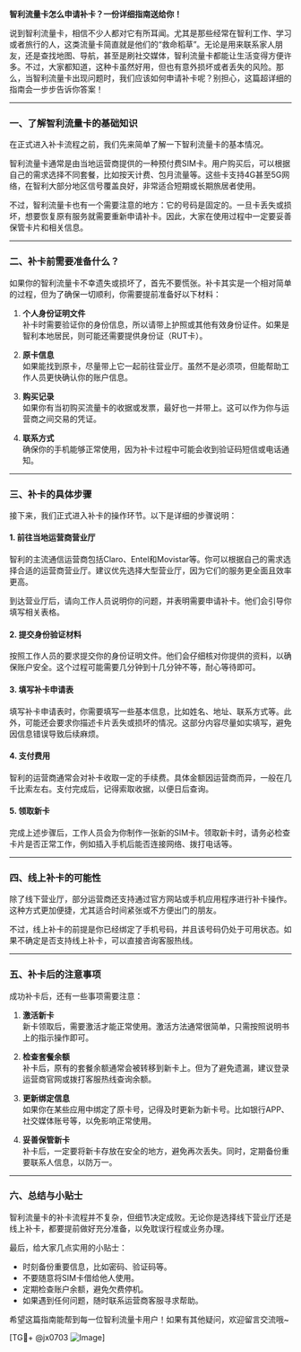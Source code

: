 **智利流量卡怎么申请补卡？一份详细指南送给你！**

说到智利流量卡，相信不少人都对它有所耳闻。尤其是那些经常在智利工作、学习或者旅行的人，这类流量卡简直就是他们的“救命稻草”。无论是用来联系家人朋友，还是查找地图、导航，甚至是刷社交媒体，智利流量卡都能让生活变得方便许多。不过，大家都知道，这种卡虽然好用，但也有意外损坏或者丢失的风险。那么，当智利流量卡出现问题时，我们应该如何申请补卡呢？别担心，这篇超详细的指南会一步步告诉你答案！

---

### **一、了解智利流量卡的基础知识**
在正式进入补卡流程之前，我们先来简单了解一下智利流量卡的基本情况。

智利流量卡通常是由当地运营商提供的一种预付费SIM卡。用户购买后，可以根据自己的需求选择不同套餐，比如按天计费、包月流量等。这些卡支持4G甚至5G网络，在智利大部分地区信号覆盖良好，非常适合短期或长期旅居者使用。

不过，智利流量卡也有一个需要注意的地方：它的号码是固定的。一旦卡丢失或损坏，想要恢复原有服务就需要重新申请补卡。因此，大家在使用过程中一定要妥善保管卡片和相关信息。

---

### **二、补卡前需要准备什么？**
如果你的智利流量卡不幸遗失或损坏了，首先不要慌张。补卡其实是一个相对简单的过程，但为了确保一切顺利，你需要提前准备好以下材料：

1. **个人身份证明文件**  
   补卡时需要验证你的身份信息，所以请带上护照或其他有效身份证件。如果是智利本地居民，则可能还需要提供身份证（RUT卡）。

2. **原卡信息**  
   如果能找到原卡，尽量带上它一起前往营业厅。虽然不是必须项，但能帮助工作人员更快确认你的账户信息。

3. **购买记录**  
   如果你有当初购买流量卡的收据或发票，最好也一并带上。这可以作为你与运营商之间交易的凭证。

4. **联系方式**  
   确保你的手机能够正常使用，因为补卡过程中可能会收到验证码短信或电话通知。

---

### **三、补卡的具体步骤**
接下来，我们正式进入补卡的操作环节。以下是详细的步骤说明：

#### **1. 前往当地运营商营业厅**
智利的主流通信运营商包括Claro、Entel和Movistar等。你可以根据自己的需求选择合适的运营商营业厅。建议优先选择大型营业厅，因为它们的服务更全面且效率更高。

到达营业厅后，请向工作人员说明你的问题，并表明需要申请补卡。他们会引导你填写相关表格。

#### **2. 提交身份验证材料**
按照工作人员的要求提交你的身份证明文件。他们会仔细核对你提供的资料，以确保账户安全。这个过程可能需要几分钟到十几分钟不等，耐心等待即可。

#### **3. 填写补卡申请表**
填写补卡申请表时，你需要填写一些基本信息，比如姓名、地址、联系方式等。此外，可能还会要求你描述卡片丢失或损坏的情况。这部分内容尽量如实填写，避免因信息错误导致后续麻烦。

#### **4. 支付费用**
智利的运营商通常会对补卡收取一定的手续费。具体金额因运营商而异，一般在几千比索左右。支付完成后，记得索取收据，以便日后查询。

#### **5. 领取新卡**
完成上述步骤后，工作人员会为你制作一张新的SIM卡。领取新卡时，请务必检查卡片是否正常工作，例如插入手机后能否连接网络、拨打电话等。

---

### **四、线上补卡的可能性**
除了线下营业厅，部分运营商还支持通过官方网站或手机应用程序进行补卡操作。这种方式更加便捷，尤其适合时间紧张或不方便出门的朋友。

不过，线上补卡的前提是你已经绑定了手机号码，并且该号码仍处于可用状态。如果不确定是否支持线上补卡，可以直接咨询客服热线。

---

### **五、补卡后的注意事项**
成功补卡后，还有一些事项需要注意：

1. **激活新卡**  
   新卡领取后，需要激活才能正常使用。激活方法通常很简单，只需按照说明书上的指示操作即可。

2. **检查套餐余额**  
   补卡后，原有的套餐余额通常会被转移到新卡上。但为了避免遗漏，建议登录运营商官网或拨打客服热线查询余额。

3. **更新绑定信息**  
   如果你在某些应用中绑定了原卡号，记得及时更新为新卡号。比如银行APP、社交媒体账号等，以免影响正常使用。

4. **妥善保管新卡**  
   补卡后，一定要将新卡存放在安全的地方，避免再次丢失。同时，定期备份重要联系人信息，以防万一。

---

### **六、总结与小贴士**
智利流量卡的补卡流程并不复杂，但细节决定成败。无论你是选择线下营业厅还是线上补卡，都要提前做好充分准备，以免耽误行程或业务办理。

最后，给大家几点实用的小贴士：
- 时刻备份重要信息，比如密码、验证码等。
- 不要随意将SIM卡借给他人使用。
- 定期检查账户余额，避免欠费停机。
- 如果遇到任何问题，随时联系运营商客服寻求帮助。

希望这篇指南能帮到每一位智利流量卡用户！如果有其他疑问，欢迎留言交流哦~

[TG💪+ @jx0703 ![Image](https://github.com/user-attachments/assets/dbca1d08-cadb-493c-b0ec-ad6f7a83f270)]